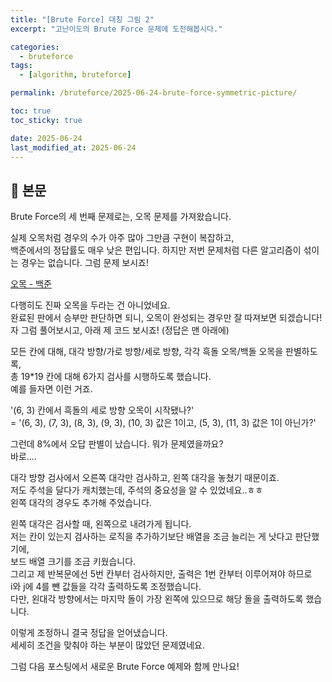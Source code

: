 ```yaml
---
title: "[Brute Force] 대칭 그림 2"
excerpt: "고난이도의 Brute Force 문제에 도전해봅시다."

categories:
  - bruteforce
tags:
  - [algorithm, bruteforce]

permalink: /bruteforce/2025-06-24-brute-force-symmetric-picture/

toc: true
toc_sticky: true

date: 2025-06-24
last_modified_at: 2025-06-24
---
```


## 🦥 본문

Brute Force의 세 번째 문제로는,
오목 문제를 가져왔습니다.

실제 오목처럼 경우의 수가 아주 많아 그만큼 구현이 복잡하고,  
백준에서의 정답률도 매우 낮은 편입니다.
하지만 저번 문제처럼 다른 알고리즘이 섞이는 경우는 없습니다. 그럼 문제 보시죠!  
  
[오목 - 백준](https://www.acmicpc.net/problem/2615)  
  
다행히도 진짜 오목을 두라는 건 아니었네요.  
완료된 판에서 승부만 판단하면 되니, 오목이 완성되는 경우만 잘 따져보면 되겠습니다!  
자 그럼 풀어보시고, 아래 제 코드 보시죠! (정답은 맨 아래에)  
  
<script src="https://gist.github.com/redjo99/08de12fe590a590a780ec4e61234a15d.js"></script>  
  
모든 칸에 대해, 대각 방향/가로 방향/세로 방향, 각각 흑돌 오목/백돌 오목을 판별하도록,  
총 19*19 칸에 대해 6가지 검사를 시행하도록 했습니다.  
예를 들자면 이런 거죠.  
  
  '(6, 3) 칸에서 흑돌의 세로 방향 오목이 시작됐나?'  
= '(6, 3), (7, 3), (8, 3), (9, 3), (10, 3) 값은 1이고, (5, 3), (11, 3) 값은 1이 아닌가?'  
  
  그런데 8%에서 오답 판별이 났습니다. 뭐가 문제였을까요?  
바로....  
  
  대각 방향 검사에서 오른쪽 대각만 검사하고, 왼쪽 대각을 놓쳤기 때문이죠.  
저도 주석을 달다가 캐치했는데, 주석의 중요성을 알 수 있었네요..ㅎㅎ  
왼쪽 대각의 경우도 추가해 주었습니다.  
  
<script src="https://gist.github.com/redjo99/6f38393a682c64f439126afeab8fa910.js"></script>  
  
왼쪽 대각은 검사할 때, 왼쪽으로 내려가게 됩니다.  
저는 칸이 있는지 검사하는 로직을 추가하기보단 배열을 조금 늘리는 게 낫다고 판단했기에,  
보드 배열 크기를 조금 키웠습니다.  
그리고 제 반복문에선 5번 칸부터 검사하지만, 출력은 1번 칸부터 이루어져야 하므로  
i와 j에 4를 뺀 값들을 각각 출력하도록 조정했습니다.  
다만, 왼대각 방향에서는 마지막 돌이 가장 왼쪽에 있으므로 해당 돌을 출력하도록 했습니다.  
  
  이렇게 조정하니 결국 정답을 얻어냈습니다.  
세세히 조건을 맞춰야 하는 부분이 많았던 문제였네요.  
  
그럼 다음 포스팅에서 새로운 Brute Force 예제와 함께 만나요!

